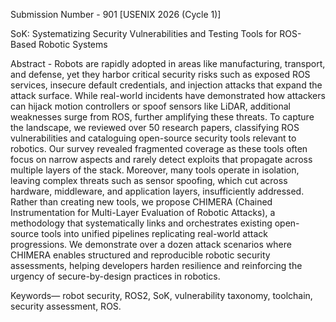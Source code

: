 Submission Number - 901   [USENIX 2026 (Cycle 1)]

SoK: Systematizing Security Vulnerabilities and Testing Tools for ROS-Based Robotic Systems

Abstract - Robots are rapidly adopted in areas like manufacturing, transport, and defense, yet they harbor critical security risks such as exposed ROS services, insecure default credentials, and injection attacks that expand the attack surface. While real-world incidents have demonstrated how attackers can hijack motion controllers or spoof sensors like LiDAR, additional weaknesses surge from ROS, further amplifying these threats. To capture the landscape, we reviewed over 50 research papers, classifying ROS vulnerabilities and cataloguing open-source security tools relevant to robotics. Our survey revealed fragmented coverage as these tools often focus on narrow aspects and rarely detect exploits that propagate across multiple layers of the stack. Moreover, many tools operate in isolation, leaving complex threats such as sensor spoofing, which cut across hardware, middleware, and application layers, insufficiently addressed. Rather than creating new tools, we propose CHIMERA (Chained Instrumentation for Multi-Layer Evaluation of Robotic Attacks), a methodology that systematically links and orchestrates existing open-source tools into unified pipelines replicating real-world attack progressions. We demonstrate over a dozen attack scenarios where CHIMERA enables structured and reproducible robotic security assessments, helping developers harden resilience and reinforcing the urgency of secure-by-design practices in robotics.

Keywords— robot security, ROS2, SoK, vulnerability taxonomy, toolchain, security assessment, ROS.

